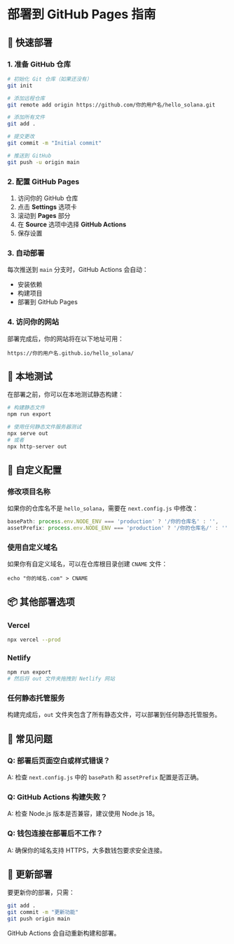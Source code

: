 # 部署到 GitHub Pages 指南

## 🚀 快速部署

### 1. 准备 GitHub 仓库

```bash
# 初始化 Git 仓库（如果还没有）
git init

# 添加远程仓库
git remote add origin https://github.com/你的用户名/hello_solana.git

# 添加所有文件
git add .

# 提交更改
git commit -m "Initial commit"

# 推送到 GitHub
git push -u origin main
```

### 2. 配置 GitHub Pages

1. 访问你的 GitHub 仓库
2. 点击 **Settings** 选项卡
3. 滚动到 **Pages** 部分
4. 在 **Source** 选项中选择 **GitHub Actions**
5. 保存设置

### 3. 自动部署

每次推送到 `main` 分支时，GitHub Actions 会自动：
- 安装依赖
- 构建项目
- 部署到 GitHub Pages

### 4. 访问你的网站

部署完成后，你的网站将在以下地址可用：
```
https://你的用户名.github.io/hello_solana/
```


## 📝 本地测试

在部署之前，你可以在本地测试静态构建：

```bash
# 构建静态文件
npm run export

# 使用任何静态文件服务器测试
npx serve out
# 或者
npx http-server out
```

## 🔧 自定义配置

### 修改项目名称

如果你的仓库名不是 `hello_solana`，需要在 `next.config.js` 中修改：

```javascript
basePath: process.env.NODE_ENV === 'production' ? '/你的仓库名' : '',
assetPrefix: process.env.NODE_ENV === 'production' ? '/你的仓库名/' : '',
```

### 使用自定义域名

如果你有自定义域名，可以在仓库根目录创建 `CNAME` 文件：

```
echo "你的域名.com" > CNAME
```

## 📦 其他部署选项

### Vercel
```bash
npx vercel --prod
```

### Netlify
```bash
npm run export
# 然后将 out 文件夹拖拽到 Netlify 网站
```

### 任何静态托管服务

构建完成后，`out` 文件夹包含了所有静态文件，可以部署到任何静态托管服务。

## 🐛 常见问题

### Q: 部署后页面空白或样式错误？
A: 检查 `next.config.js` 中的 `basePath` 和 `assetPrefix` 配置是否正确。

### Q: GitHub Actions 构建失败？
A: 检查 Node.js 版本是否兼容，建议使用 Node.js 18。

### Q: 钱包连接在部署后不工作？
A: 确保你的域名支持 HTTPS，大多数钱包要求安全连接。

## 🔄 更新部署

要更新你的部署，只需：

```bash
git add .
git commit -m "更新功能"
git push origin main
```

GitHub Actions 会自动重新构建和部署。 